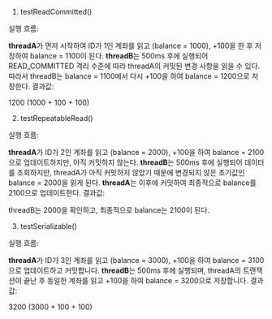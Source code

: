 1. testReadCommitted()

실행 흐름:

**threadA**가 먼저 시작하여 ID가 1인 계좌를 읽고 (balance = 1000), +100을 한 후 저장하여 balance = 1100이 된다.
**threadB**는 500ms 후에 실행되어 READ_COMMITTED 격리 수준에 따라 threadA의 커밋된 변경 사항을 읽을 수 있다. 
따라서 threadB는 balance = 1100에서 다시 +100을 하여 balance = 1200으로 저장한다.
결과값:

1200 (1000 + 100 + 100)


2. testRepeatableRead()

실행 흐름:

**threadA**가 ID가 2인 계좌를 읽고 (balance = 2000), +100을 하여 balance = 2100으로 업데이트하지만, 아직 커밋하지 않는다.
**threadB**는 500ms 후에 실행되어 데이터를 조회하지만, threadA가 아직 커밋하지 않았기 때문에 변경되지 않은 초기값인 balance = 2000을 읽게 된다.
**threadA**는 이후에 커밋하여 최종적으로 balance를 2100으로 업데이트한다.
결과값:

threadB는 2000을 확인하고, 최종적으로 balance는 2100이 된다.


3. testSerializable()

실행 흐름:

**threadA**가 ID가 3인 계좌를 읽고 (balance = 3000), +100을 하여 balance = 3100으로 업데이트하고 커밋합니다.
**threadB**는 500ms 후에 실행되며, threadA의 트랜잭션이 끝난 후 동일한 계좌를 읽고 +100을 하여 balance = 3200으로 저장합니다.
결과값:

3200 (3000 + 100 + 100)
